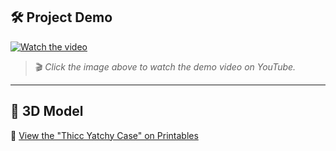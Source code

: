 ## 🛠️ Project Demo

[![Watch the video](https://img.youtube.com/vi/wA29wyvOd8w/hqdefault.jpg)](https://www.youtube.com/watch?v=wA29wyvOd8w)
> 🎬 *Click the image above to watch the demo video on YouTube.*

---

## 🧱 3D Model

🔗 [View the "Thicc Yatchy Case" on Printables](https://www.printables.com/model/1443956-thicc-yatchy-case)
